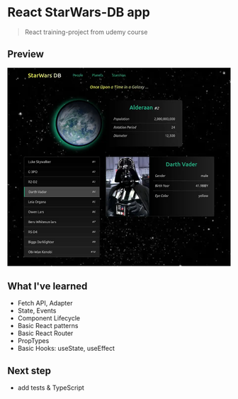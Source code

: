 # React StarWars-DB app

> React training-project from udemy course

## Preview

![preview-image](./preview.webp)

## What I've learned

- Fetch API, Adapter
- State, Events
- Component Lifecycle
- Basic React patterns
- Basic React Router
- PropTypes
- Basic Hooks: useState, useEffect

## Next step

- add tests & TypeScript
